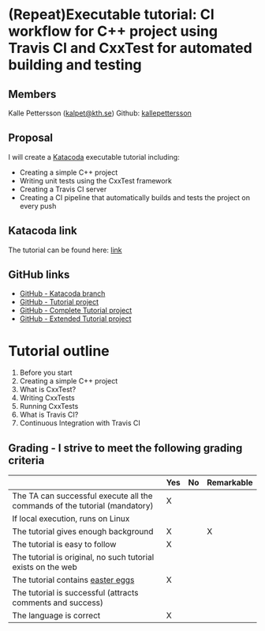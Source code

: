 # (Repeat)Executable tutorial: CI workflow for C++ project using Travis CI and CxxTest for automated building and testing

## Members
Kalle Pettersson (kalpet@kth.se) Github: [kallepettersson](https://github.com/kallepettersson)


## Proposal
I will create a [Katacoda](https://www.katacoda.com/) executable tutorial including:
* Creating a simple C++ project
* Writing unit tests using the CxxTest framework 
* Creating a Travis CI server 
* Creating a CI pipeline that automatically builds and tests the project on every push

## Katacoda link 
The tutorial can be found here: [link](https://www.katacoda.com/kalpet/scenarios/repeat-executable-tutorial)

## GitHub links

- [GitHub - Katacoda branch](https://github.com/KallePettersson/katacoda-scenarios)
- [GitHub - Tutorial project](https://github.com/KallePettersson/devops-executable-tutorial/tree/tutorial-start)
- [GitHub - Complete Tutorial project](https://github.com/KallePettersson/devops-executable-tutorial/tree/tutorial-complete)
- [GitHub - Extended Tutorial project](https://github.com/KallePettersson/devops-executable-tutorial/tree/main)


# Tutorial outline
1. Before you start
2. Creating a simple C++ project
3. What is CxxTest?
4. Writing CxxTests
5. Running CxxTests
6. What is Travis CI?
7. Continuous Integration with Travis CI


## Grading - I strive to meet the following grading criteria
|                                             | Yes | No | Remarkable |
|-------------------------------------------- | ----|----|-------------|
|The TA can successful execute all the commands of the tutorial (mandatory) | X |  |  |
|If local execution, runs on Linux |  |  |   |
|The tutorial gives enough background | X |  | X |
|The tutorial is easy to follow  | X |  |  |
|The tutorial is original, no such tutorial exists on the web |  |  |  |
|The tutorial contains [easter eggs](https://github.com/OrkoHunter/python-easter-eggs) | X |  |  |
|The tutorial is successful (attracts comments and success) | |  |  |
|The language is correct | X |  | |
